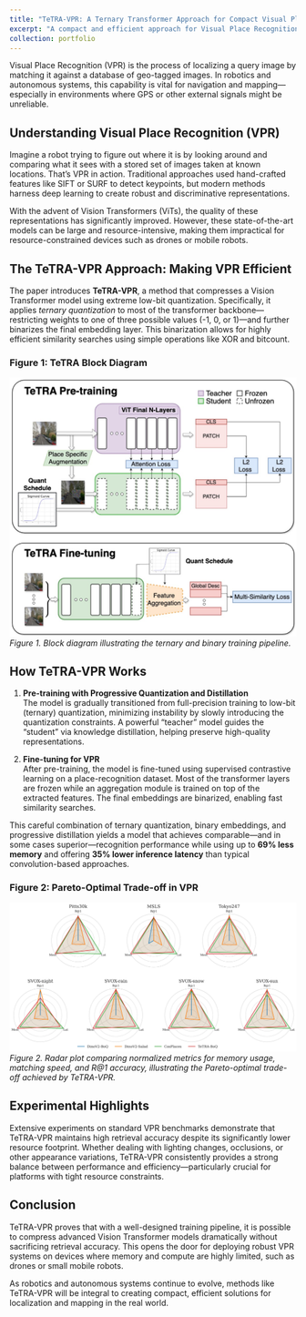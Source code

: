 ```yaml
---
title: "TeTRA-VPR: A Ternary Transformer Approach for Compact Visual Place Recognition"
excerpt: "A compact and efficient approach for Visual Place Recognition using extreme low-bit quantization and progressive distillation."
collection: portfolio
---
```



Visual Place Recognition (VPR) is the process of localizing a query image by matching it against 
a database of geo-tagged images. In robotics and autonomous systems, this capability is vital 
for navigation and mapping—especially in environments where GPS or other external signals 
might be unreliable.

## Understanding Visual Place Recognition (VPR)

Imagine a robot trying to figure out where it is by looking around and comparing what it sees 
with a stored set of images taken at known locations. That’s VPR in action. Traditional approaches 
used hand-crafted features like SIFT or SURF to detect keypoints, but modern methods harness 
deep learning to create robust and discriminative representations.

With the advent of Vision Transformers (ViTs), the quality of these representations has significantly 
improved. However, these state-of-the-art models can be large and resource-intensive, making them 
impractical for resource-constrained devices such as drones or mobile robots.

## The TeTRA-VPR Approach: Making VPR Efficient

The paper introduces **TeTRA-VPR**, a method that compresses a Vision Transformer model 
using extreme low-bit quantization. Specifically, it applies *ternary quantization* to most of 
the transformer backbone—restricting weights to one of three possible values (-1, 0, or 1)—and 
further binarizes the final embedding layer. This binarization allows for highly efficient similarity 
searches using simple operations like XOR and bitcount.

### Figure 1: TeTRA Block Diagram

![TeTRA Block Diagram](/images/TeTRA.jpg)
*Figure 1. Block diagram illustrating the ternary and binary training pipeline.*

## How TeTRA-VPR Works

1. **Pre-training with Progressive Quantization and Distillation**  
   The model is gradually transitioned from full-precision training to low-bit (ternary) quantization, 
   minimizing instability by slowly introducing the quantization constraints. A powerful “teacher” 
   model guides the “student” via knowledge distillation, helping preserve high-quality representations.

2. **Fine-tuning for VPR**  
   After pre-training, the model is fine-tuned using supervised contrastive learning on a place-recognition 
   dataset. Most of the transformer layers are frozen while an aggregation module is trained on top of the 
   extracted features. The final embeddings are binarized, enabling fast similarity searches.

This careful combination of ternary quantization, binary embeddings, and progressive distillation yields 
a model that achieves comparable—and in some cases superior—recognition performance while using up to 
**69% less memory** and offering **35% lower inference latency** than typical convolution-based approaches.

### Figure 2: Pareto-Optimal Trade-off in VPR

![Radar Plot of Normalized Metrics](/images/fig2.jpg)
*Figure 2. Radar plot comparing normalized metrics for memory usage, matching speed, and R@1 accuracy, illustrating the Pareto-optimal trade-off achieved by TeTRA-VPR.*

## Experimental Highlights

Extensive experiments on standard VPR benchmarks demonstrate that TeTRA-VPR maintains high retrieval 
accuracy despite its significantly lower resource footprint. Whether dealing with lighting changes, 
occlusions, or other appearance variations, TeTRA-VPR consistently provides a strong balance between 
performance and efficiency—particularly crucial for platforms with tight resource constraints.

## Conclusion

TeTRA-VPR proves that with a well-designed training pipeline, it is possible to compress advanced 
Vision Transformer models dramatically without sacrificing retrieval accuracy. This opens the door 
for deploying robust VPR systems on devices where memory and compute are highly limited, such as 
drones or small mobile robots.

As robotics and autonomous systems continue to evolve, methods like TeTRA-VPR will be integral to 
creating compact, efficient solutions for localization and mapping in the real world.


